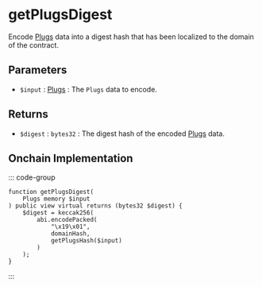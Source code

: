 # getPlugsDigest
        
Encode [Plugs](/generated/base-types/Plugs) data into a digest hash that has been localized to the domain of the contract.

## Parameters

- `$input` : [Plugs](/generated/base-types/Plugs) : The `Plugs` data to encode.

## Returns

- `$digest` : `bytes32` : The digest hash of the encoded [Plugs](/generated/base-types/Plugs) data.

## Onchain Implementation

::: code-group

``` solidity [Types.sol:getPlugsDigest]
function getPlugsDigest(
	Plugs memory $input
) public view virtual returns (bytes32 $digest) {
	$digest = keccak256(
		abi.encodePacked(
			"\x19\x01",
			domainHash,
			getPlugsHash($input)
		)
	);
}
```

:::